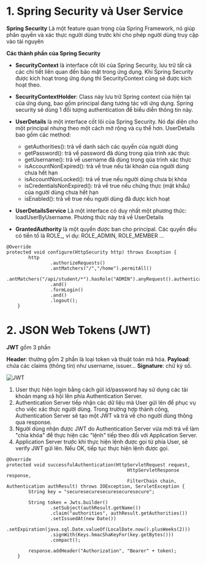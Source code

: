 # 1. Spring Security và User Service
**Spring Security** Là một feature quan trọng của Spring Framework, nó giúp phân quyền và xác thực người dùng trước khi cho phép người dùng truy cập vào tài nguyên

**Các thành phần của Spring Security**

* **SecurityContext** là interface cốt lõi của Spring Security, lưu trữ tất cả các chi tiết liên quan đến bảo mật trong ứng dụng. Khi Spring Security được kích hoạt trong ứng dụng thì SecurityContext cũng sẽ được kích hoạt theo.
* **SecurityContextHolder**: Class này lưu trữ Spring context của hiện tại của ứng dụng, bao gồm principal đang tương tác với ứng dụng. Spring security sẽ dùng 1 đối tượng authentication để biểu diễn thông tin này.
* **UserDetails** là một interface cốt lõi của Spring Security. Nó đại diện cho một principal nhưng theo một cách mở rộng và cụ thể hơn. UserDetails bao gồm các method:
  * getAuthorities(): trả về danh sách các quyền của người dùng
  * getPassword(): trả về password đã dùng trong qúa trình xác thực
  * getUsername(): trả về username đã dùng trong qúa trình xác thực
  * isAccountNonExpired(): trả về true nếu tài khoản của người dùng chưa hết hạn
  * isAccountNonLocked(): trả về true nếu người dùng chưa bị khóa
  * isCredentialsNonExpired(): trả về true nếu chứng thực (mật khẩu) của người dùng chưa hết hạn
  * isEnabled(): trả về true nếu người dùng đã được kích hoạt

* **UserDetailsService** Là một interface có duy nhất một phương thức: loadUserByUsername. Phương thức này trả về UserDetails
* **GrantedAuthority** là một quyền được ban cho principal. Các quyền đều có tiền tố là ROLE_, ví dụ: ROLE_ADMIN, ROLE_MEMBER ...

```
@Override
protected void configure(HttpSecurity http) throws Exception {
        http
                .authorizeRequests()
                .antMatchers("/","/home").permitAll()
                .antMatchers("/api/student/*").hasRole("ADMIN").anyRequest().authenticated()
                .and()
                .formLogin()
                .and()
                .logout();
    }
```

<!-- ```
@RestController
@RequestMapping("/api/manager")
public class StudentMgmtController {
    @GetMapping("/admin")
    @PreAuthorize("hasAnyRole('ADMIN')")
    public String getAdminPage(){
        return "Welcome ADMIN";
    }

    @GetMapping("/user")
    @PreAuthorize("hasAnyRole('USER')")
    public String getUserPage(){
        return "Welcome USER";
    }
}
``` -->
  
  # 2. JSON Web Tokens (JWT)

  **JWT** gồm 3 phần

**Header**: thường gồm 2 phần là loại token và thuật toán mã hóa. 
**Payload**: chứa các claims (thông tin) như username, issuer… 
**Signature**: chữ ký số. 

  ![JWT](https://viblo.asia/uploads/0cb529a7-8db9-424e-a994-e3ef28b16380.png)

1. User thực hiện login bằng cách gửi id/password hay sử dụng các tài khoản mạng xã hội lên phía Authentication Server.
2. Authentication Server tiếp nhận các dữ liệu mà User gửi lên để phục vụ cho việc xác thực người dùng. Trong trường hợp thành công, Authentication Server sẽ tạo một JWT và trả về cho người dùng thông qua response.
3. Người dùng nhận được JWT do Authentication Server vừa mới trả về làm "chìa khóa" để thực hiện các "lệnh" tiếp theo đối với Application Server.
4. Application Server trước khi thực hiện lệnh được gọi từ phía User, sẽ verify JWT gửi lên. Nếu OK, tiếp tục thực hiện lệnh được gọi.

```
@Override
protected void successfulAuthentication(HttpServletRequest request,
                                            HttpServletResponse response,
                                            FilterChain chain, Authentication authResult) throws IOException, ServletException {
        String key = "securesecuresecuresecuresecure";

        String token = Jwts.builder()
                .setSubject(authResult.getName())
                .claim("authorities", authResult.getAuthorities())
                .setIssuedAt(new Date())
                .setExpiration(java.sql.Date.valueOf(LocalDate.now().plusWeeks(2)))
                .signWith(Keys.hmacShaKeyFor(key.getBytes()))
                .compact();

        response.addHeader("Authorization", "Bearer" + token);
    }
```